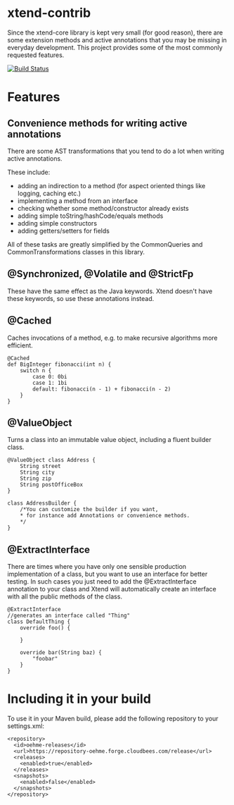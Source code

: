 xtend-contrib
=================

Since the xtend-core library is kept very small (for good reason), there are some extension methods and active annotations that you may be missing in everyday development. This project provides some of the most commonly requested features.

[![Build Status](https://oehme.ci.cloudbees.com/job/xtend-contrib/badge/icon)](https://oehme.ci.cloudbees.com/job/xtend-contrib/)

Features
========

Convenience methods for writing active annotations
--------------------------------------------------

There are some AST transformations that you tend to do a lot when writing active annotations.

These include:
 - adding an indirection to a method (for aspect oriented things like logging, caching etc.)
 - implementing a method from an interface
 - checking whether some method/constructor already exists
 - adding simple toString/hashCode/equals methods
 - adding simple constructors
 - adding getters/setters for fields
    
All of these tasks are greatly simplified by the CommonQueries and CommonTransformations classes in this library.

@Synchronized, @Volatile and @StrictFp
--------------------------------------

These have the same effect as the Java keywords. Xtend doesn't have these keywords, so use these annotations instead.


@Cached
-------

Caches invocations of a method, e.g. to make recursive algorithms more efficient.

    @Cached
    def BigInteger fibonacci(int n) {
        switch n {
            case 0: 0bi
            case 1: 1bi
            default: fibonacci(n - 1) + fibonacci(n - 2)
        }
    }

@ValueObject
------------

Turns a class into an immutable value object, including a fluent builder class.

    @ValueObject class Address {
    	String street
    	String city
    	String zip
    	String postOfficeBox
    }
    
    class AddressBuilder {
    	/*You can customize the builder if you want, 
    	* for instance add Annotations or convenience methods.
    	*/
    }
    
@ExtractInterface
-----------------

There are times where you have only one sensible production implementation of a class, but you want to use an interface for better testing. In such cases you just need to add the @ExtractInterface annotation to your class and Xtend will automatically create an interface with all the public methods of the class.

    @ExtractInterface
    //generates an interface called "Thing"
    class DefaultThing {
        override foo() {
    
        }
    
        override bar(String baz) {
            "foobar"
        }
    }

Including it in your build
==========================

To use it in your Maven build, please add the following repository to your settings.xml:

    <repository>
      <id>oehme-releases</id>
      <url>https://repository-oehme.forge.cloudbees.com/release</url>
      <releases>
        <enabled>true</enabled>
      </releases>
      <snapshots>
        <enabled>false</enabled>
      </snapshots>
    </repository>
